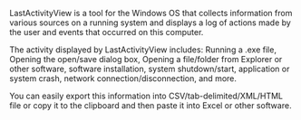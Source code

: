 LastActivityView is a tool for the Windows OS that collects information from various sources on a running system and displays a log of actions made by the user and events that occurred on this computer.

The activity displayed by LastActivityView includes: Running a .exe file, Opening the open/save dialog box, Opening a file/folder from Explorer or other software, software installation, system shutdown/start, application or system crash, network connection/disconnection, and more.

You can easily export this information into CSV/tab-delimited/XML/HTML file or copy it to the clipboard and then paste it into Excel or other software.
